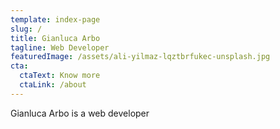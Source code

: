 ```yaml
---
template: index-page
slug: /
title: Gianluca Arbo
tagline: Web Developer
featuredImage: /assets/ali-yilmaz-lqztbrfukec-unsplash.jpg
cta:
  ctaText: Know more
  ctaLink: /about
---
```

Gianluca Arbo is a web developer